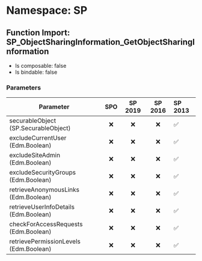 # Namespace: SP

## Function Import: SP_ObjectSharingInformation_GetObjectSharingInformation

- Is composable: false
- Is bindable: false

### Parameters

Parameter | SPO | SP 2019 | SP 2016 | SP 2013
----------|:---:|:-------:|:-------:|:-------
securableObject (SP.SecurableObject) | ❌ | ❌ | ❌ | ✅
excludeCurrentUser (Edm.Boolean) | ❌ | ❌ | ❌ | ✅
excludeSiteAdmin (Edm.Boolean) | ❌ | ❌ | ❌ | ✅
excludeSecurityGroups (Edm.Boolean) | ❌ | ❌ | ❌ | ✅
retrieveAnonymousLinks (Edm.Boolean) | ❌ | ❌ | ❌ | ✅
retrieveUserInfoDetails (Edm.Boolean) | ❌ | ❌ | ❌ | ✅
checkForAccessRequests (Edm.Boolean) | ❌ | ❌ | ❌ | ✅
retrievePermissionLevels (Edm.Boolean) | ❌ | ❌ | ❌ | ✅
